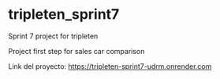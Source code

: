 # tripleten_sprint7
Sprint 7 project for tripleten

Project first step for sales car comparison 

Link del proyecto: 
https://tripleten-sprint7-udrm.onrender.com